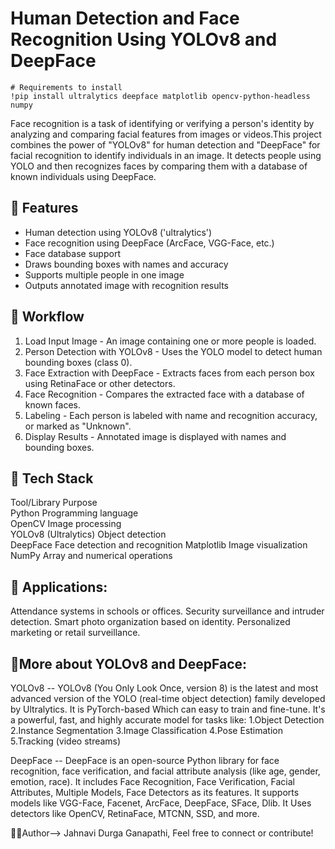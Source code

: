 # Human Detection and Face Recognition Using YOLOv8 and DeepFace
    # Requirements to install 
    !pip install ultralytics deepface matplotlib opencv-python-headless numpy
Face recognition is a task of identifying or verifying a person's identity by analyzing and comparing facial features from images or videos.This project combines the power of "YOLOv8" for human detection and "DeepFace" for facial recognition to identify individuals in an image. It detects people using YOLO and then recognizes faces by comparing them with a database of known individuals using DeepFace.

## 🚀 Features
-  Human detection using YOLOv8 ('ultralytics')
-   Face recognition using DeepFace (ArcFace, VGG-Face, etc.)
-   Face database support
-   Draws bounding boxes with names and accuracy
-   Supports multiple people in one image
-   Outputs annotated image with recognition results

 ## 🚀 Workflow
1. Load Input Image - An image containing one or more people is loaded.
2. Person Detection with YOLOv8 - Uses the YOLO model to detect human bounding boxes (class 0).
3. Face Extraction with DeepFace - Extracts faces from each person box using RetinaFace or other detectors.
4. Face Recognition - Compares the extracted face with a database of known faces.
5. Labeling - Each person is labeled with name and recognition accuracy, or marked as "Unknown".
6. Display Results - Annotated image is displayed with names and bounding boxes.

## 🚀 Tech Stack
Tool/Library                    Purpose                        
Python                        Programming language          
OpenCV                        Image processing               
YOLOv8 (Ultralytics)          Object detection             
DeepFace                      Face detection and recognition 
Matplotlib                    Image visualization            
NumPy                         Array and numerical operations 

## 🚀 Applications:
Attendance systems in schools or offices.
Security surveillance and intruder detection.
Smart photo organization based on identity.
Personalized marketing or retail surveillance.

## 📍More about YOLOv8 and DeepFace:

YOLOv8 -- YOLOv8 (You Only Look Once, version 8) is the latest and most advanced version of the YOLO (real-time object detection) family developed by Ultralytics. It is PyTorch-based Which can easy to train and fine-tune. It's a powerful, fast, and highly accurate model for tasks like:
1.Object Detection
2.Instance Segmentation
3.Image Classification
4.Pose Estimation
5.Tracking (video streams)

DeepFace -- DeepFace is an open-source Python library for face recognition, face verification, and facial attribute analysis (like age, gender, emotion, race). It includes  Face Recognition, Face Verification, Facial Attributes, Multiple Models, Face Detectors as its features. It supports models like VGG-Face, Facenet, ArcFace, DeepFace, SFace, Dlib. It Uses detectors like OpenCV, RetinaFace, MTCNN, SSD, and more.

🙋‍♀️Author-->
Jahnavi Durga Ganapathi, 
Feel free to connect or contribute!
